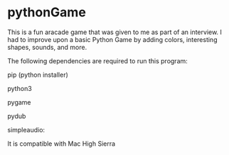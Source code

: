 # pythonGame
This is a fun aracade game that was given to me as part of an interview. I had to improve upon a basic Python Game by adding colors, interesting shapes, sounds, and more. 

The following dependencies are required to run this program:

pip (python installer)

python3

pygame

pydub 

simpleaudio:

It is compatible with Mac High Sierra
